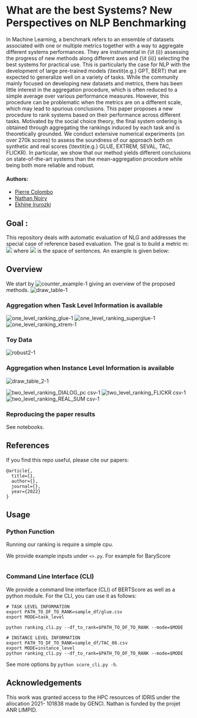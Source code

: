 # What are the best Systems? New Perspectives on NLP Benchmarking

In Machine Learning, a benchmark refers to an ensemble of datasets associated with one or multiple metrics together with a way to aggregate different systems performances. They are instrumental in {\it (i)}  assessing the progress of new methods along different axes and {\it (ii)} selecting the best systems for practical use. This is particularly the case for NLP with the development of large pre-trained models (\textit{e.g.} GPT, BERT) that are expected to generalize well on a variety of tasks. While the community mainly focused on developing new datasets and metrics, there has been little interest in the aggregation procedure, which is often reduced to a simple average over various performance measures. However, this procedure can be problematic when the metrics are on a different scale, which may lead to spurious conclusions. This paper proposes a new procedure to rank systems based on their performance across different tasks. Motivated by the social choice theory, the final system ordering is obtained through aggregating the rankings induced by each task and is theoretically grounded. We conduct extensive numerical experiments (on over 270k scores) to assess the soundness of our approach both on synthetic and real scores (\textit{e.g.} GLUE, EXTREM, SEVAL, TAC, FLICKR). In particular, we show that our method yields different conclusions on state-of-the-art systems than the mean-aggregation procedure while being both more reliable and robust.




#### Authors:

* [Pierre Colombo](https://scholar.google.com/citations?user=yPoMt8gAAAAJ&hl=fr)
* [Nathan Noiry](https://noiry.perso.math.cnrs.fr/)
* [Ekhine Irurozki](https://scholar.google.com/citations?user=thlVrqIAAAAJ&hl=es)

## Goal :

This repository deals with automatic evaluation of NLG and addresses the special case of reference based evaluation. The goal is to build a metric m: <img src="https://render.githubusercontent.com/render/math?math=m : \mathcal{S} \times \mathcal{S} \rightarrow \mathcal{R}"> where <img src="https://render.githubusercontent.com/render/math?math=m : \mathcal{S}"> is the space of sentences. An example is given below:



## Overview

We start by ![counter_example-1](https://user-images.githubusercontent.com/22492839/153153946-ea7b94cb-ed2d-496c-9c3b-bab712368191.png)
giving an overview of the proposed methods.
![draw_table-1](https://user-images.githubusercontent.com/22492839/153154009-3bde1420-7104-43ef-a71c-fd648cd2cc6e.png)


### Aggregation when Task Level Information is available

![one_level_ranking_glue-1](https://user-images.githubusercontent.com/22492839/153154021-8108dfa9-b51c-44c4-8434-a65597d5c29b.png)
![one_level_ranking_superglue-1](https://user-images.githubusercontent.com/22492839/153154028-00f1f10b-4248-45df-81a3-30b4748a54e6.png)
![one_level_ranking_xtrem-1](https://user-images.githubusercontent.com/22492839/153154031-aae73e0f-0f8a-42dd-b895-7fb90dafd341.png)

### Toy Data
![robust2-1](https://user-images.githubusercontent.com/22492839/153154032-3863595c-e801-4cc9-b3c5-544a97e6ad54.png)






### Aggregation when Instance Level Information is available

![draw_table_2-1](https://user-images.githubusercontent.com/22492839/153154016-a9848d0d-7eaf-4526-82dc-634e1b1e4fdf.png)

![two_level_ranking_DIALOG_pc csv-1](https://user-images.githubusercontent.com/22492839/153154035-369da055-573c-4bad-9b55-31c90dd83c2c.png)
![two_level_ranking_FLICKR csv-1](https://user-images.githubusercontent.com/22492839/153154038-d8cd9570-0692-44f4-8dd8-0d02692bf09d.png)
![two_level_ranking_REAL_SUM csv-1](https://user-images.githubusercontent.com/22492839/153154042-adddccdc-81a7-46cf-91d0-9c9d18fffe08.png)



### Reproducing the paper results

See notebooks.


## References

If you find this repo useful, please cite our papers:

```
@article{,
  title={},
  author={},
  journal={},
  year={2022}
}

```

## Usage

### Python Function

Running our ranking is require a simple cpu. 

We provide example inputs under `<>.py`. For example for BaryScore

```

```

### Command Line Interface (CLI)

We provide a command line interface (CLI) of BERTScore as well as a python module. For the CLI, you can use it as
follows:

``` 
# TASK LEVEL INFORMATION
export PATH_TO_DF_TO_RANK=sample_df/glue.csv
export MODE=task_level

python ranking_cli.py --df_to_rank=$PATH_TO_DF_TO_RANK --mode=$MODE

# INSTANCE LEVEL INFORMATION
export PATH_TO_DF_TO_RANK=sample_df/TAC_08.csv
export MODE=instance_level
python ranking_cli.py --df_to_rank=$PATH_TO_DF_TO_RANK --mode=$MODE
```

See more options by `python score_cli.py -h`.


## Acknowledgements

This work was granted access
to the HPC resources of IDRIS under the allocation 2021-
101838 made by GENCI. Nathan is funded by the projet
ANR LIMPID.
